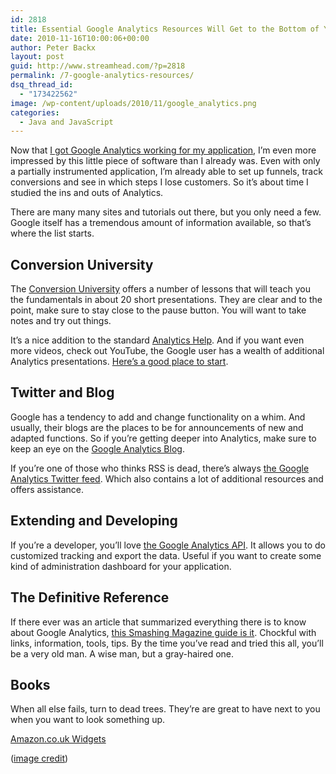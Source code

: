 ```yaml
---
id: 2818
title: Essential Google Analytics Resources Will Get to the Bottom of Your Stats
date: 2010-11-16T10:00:06+00:00
author: Peter Backx
layout: post
guid: http://www.streamhead.com/?p=2818
permalink: /7-google-analytics-resources/
dsq_thread_id:
  - "173422562"
image: /wp-content/uploads/2010/11/google_analytics.png
categories:
  - Java and JavaScript
---
```

Now that <a title="Google Analytics and Vaadin" href="http://www.streamhead.com/google-analytics-and-vaadin/" target="_blank">I got Google Analytics working for my application</a>, I&#8217;m even more impressed by this little piece of software than I already was. Even with only a partially instrumented application, I&#8217;m already able to set up funnels, track conversions and see in which steps I lose customers. So it&#8217;s about time I studied the ins and outs of Analytics.

<!--more-->There are many many sites and tutorials out there, but you only need a few. Google itself has a tremendous amount of information available, so that&#8217;s where the list starts.

## Conversion University

The <a title="Google Conversion University" href="http://www.google.com/support/conversionuniversity/" target="_blank">Conversion University</a> offers a number of lessons that will teach you the fundamentals in about 20 short presentations. They are clear and to the point, make sure to stay close to the pause button. You will want to take notes and try out things.

It&#8217;s a nice addition to the standard <a title="Google Analytics Help" href="http://www.google.com/support/analytics/" target="_blank">Analytics Help</a>. And if you want even more videos, check out YouTube, the Google user has a wealth of additional Analytics presentations. <a title="Google Analytics Interface Tutorial" href="http://www.youtube.com/watch?v=rHeKRvo6OhI" target="_blank">Here&#8217;s a good place to start</a>.

## Twitter and Blog

Google has a tendency to add and change functionality on a whim. And usually, their blogs are the places to be for announcements of new and adapted functions. So if you&#8217;re getting deeper into Analytics, make sure to keep an eye on the <a title="Google Analytics Blog" href="http://analytics.blogspot.com/" target="_blank">Google Analytics Blog</a>.

If you&#8217;re one of those who thinks RSS is dead, there&#8217;s always <a title="Google Analytics" href="http://twitter.com/#!/googleanalytics" target="_blank">the Google Analytics Twitter feed</a>. Which also contains a lot of additional resources and offers assistance.

## Extending and Developing

If you&#8217;re a developer, you&#8217;ll love <a title="Google Analytics - Google code" href="http://code.google.com/apis/analytics/" target="_blank">the Google Analytics API</a>. It allows you to do customized tracking and export the data. Useful if you want to create some kind of administration dashboard for your application.

## The Definitive Reference

If there ever was an article that summarized everything there is to know about Google Analytics, <a title="A Guide to Google Analytics and Useful Tools" href="http://www.smashingmagazine.com/2009/07/16/a-guide-to-google-analytics-and-useful-tools/" target="_blank">this Smashing Magazine guide is it</a>. Chockful with links, information, tools, tips. By the time you&#8217;ve read and tried this all, you&#8217;ll be a very old man. A wise man, but a gray-haired one.

## Books

When all else fails, turn to dead trees. They&#8217;re are great to have next to you when you want to look something up.

 <SCRIPT charset="utf-8" type="text/javascript" src="http://ws.amazon.co.uk/widgets/q?ServiceVersion=20070822&#038;MarketPlace=GB&#038;ID=V20070822/GB/watje-21/8002/2a55b85c-eb0a-4802-9b6e-0624a21936ba"></SCRIPT> 

<NOSCRIPT>
  <A HREF="http://ws.amazon.co.uk/widgets/q?ServiceVersion=20070822&#038;MarketPlace=GB&#038;ID=V20070822%2FGB%2Fwatje-21%2F8002%2F2a55b85c-eb0a-4802-9b6e-0624a21936ba&#038;Operation=NoScript">Amazon.co.uk Widgets</A>
</NOSCRIPT>

(<a title="analyse d'une toile" href="http://www.flickr.com/photos/jfrenaud/467222295/" target="_blank">image credit</a>)

<!-- AddThis Advanced Settings generic via filter on the_content -->

<!-- AddThis Share Buttons generic via filter on the_content -->